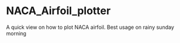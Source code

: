 # NACA_Airfoil_plotter
A quick view on how to plot NACA airfoil. Best usage on rainy sunday morning
